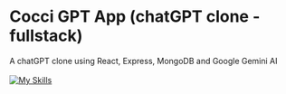 # Cocci GPT App (chatGPT clone - fullstack)

A chatGPT clone using React, Express, MongoDB and Google Gemini AI
<br><br>
[![My Skills](https://skillicons.dev/icons?i=react,express,mongodb)](https://skillicons.dev)